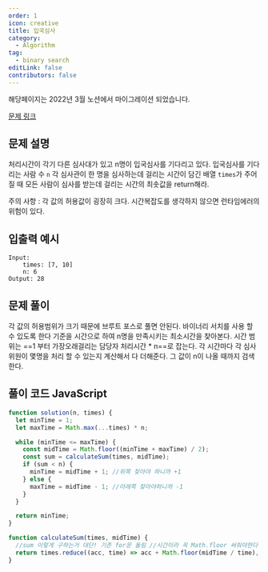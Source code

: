 ```yaml
---
order: 1
icon: creative
title: 입국심사
category:
  - Algorithm
tag:
  - binary search
editLink: false
contributors: false
---
```


해당페이지는 2022년 3월 노션에서 마이그레이션 되었습니다.

[문제 링크](https://programmers.co.kr/learn/courses/30/lessons/43238)

## 문제 설명

처리시간이 각기 다른 심사대가 있고 n명이 입국심사를 기다리고 있다.
입국심사를 기다리는 사람 수 `n` 각 심사관이 한 명을 심사하는데 걸리는
시간이 담긴 배열 `times`가 주어질 때 모든 사람이 심사를 받는데 걸리는 시간의 최솟값을
return해라.

주의 사항 : 각 값의 허용값이 굉장히 크다. 시간복잡도를 생각하지 않으면 런타임에러의 위험이 있다.

## 입출력 예시

```
Input:
    times: [7, 10]
    n: 6
Output: 28
```

## 문제 풀이

각 값의 허용범위가 크기 때문에 브루트 포스로 풀면 안된다.
바이너리 서치를 사용 할 수 있도록 한다 기준을 시간으로 하여 n명을 만족시키는 최소시간을 찾아본다.
시간 범위는 ==1 부터 가장오래걸리는 담당자 처리시간 \* n==로 잡는다. 각 시간마다 각 심사위원이 몇명을 처리 할 수 있는지 계산해서 다 더해준다.
그 값이 n이 나올 때까지 검색한다.

## 풀이 코드 JavaScript

```js
function solution(n, times) {
  let minTime = 1;
  let maxTime = Math.max(...times) * n;

  while (minTime <= maxTime) {
    const midTime = Math.floor((minTime + maxTime) / 2);
    const sum = calculateSum(times, midTime);
    if (sum < n) {
      minTime = midTime + 1; //위쪽 찾아야 하니까 +1
    } else {
      maxTime = midTime - 1; //아래쪽 찾아야하니까 -1
    }
  }

  return minTime;
}

function calculateSum(times, midTime) {
  //sum 이렇게 구하는거 대단! 기존 for문 돌림 //시간이라 꼭 Math.floor 써줘야한다
  return times.reduce((acc, time) => acc + Math.floor(midTime / time), 0);
}
```
